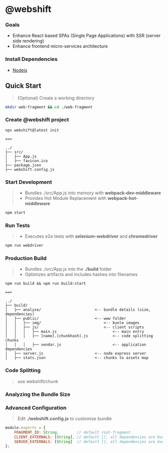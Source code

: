 # @webshift

### Goals
* Enhance React based SPAs (Single Page Applications) with SSR (server side rendering)
* Enhance frontend micro-services architecture

### Install Dependencies

* [Nodejs](https://nodejs.org/en/download/)

## Quick Start

> (Optional) Create a working directory
```bash
mkdir web-fragment && cd ./web-fragment
```

### Create @webshift project

```text
npx webshift@latest init

==>

../
├── src/
│   ├── App.js
│   ├── favicon.ico
├── package.json
├── webshift.config.js
```

### Start Development
> 
> * Bundles ./src/App.js into memory with **webpack-dev-middleware**
> * Provides Hot Module Replacement with **webpack-hot-middleware**

```bash
npm start
```

### Run Tests
> 
> * Executes e2e tests with **selenium-webdriver** and **chromedriver**

```bash
npm run webdriver
```

### Production Build
>
> * Bundles ./src/App.js into the **./build** folder
> * Optimizes artifacts and includes hashes into filenames


```test
npm run build && npm run build:start

==>

../
├── build/
│   ├── analyse/                        <-- bundle details (size, dependencies)
│   ├── public/                         <-- www folder
│   │   ├── img/                            <-- bunle images
│   │   ├── js/                             <-- client scripts
│   │   │   ├── main.js                         <-- main entry
│   │   │   ├── [name].[chunkhash].js           <-- code splitting chunks
│   │   │   ├── vendor.js                       <-- application dependencies
│   ├── server.js                       <-- node express server
│   ├── stats.json                      <-- chunks to assets map
```

### Code Splitting
> use webshift/chunk

### Analyzing the Bundle Size

### Advanced Configuration
>
> Edit **./webshift.config.js** to customise bundle

```javascript
module.exports = {
    FRAGMENT_ID: String,        // default root-fragment
    CLIENT_EXTERNALS: [String], // default [], all dependencies are bundled
    SERVER_EXTERNALS: [String]  // default [], all dependencies are bundled
};
```


